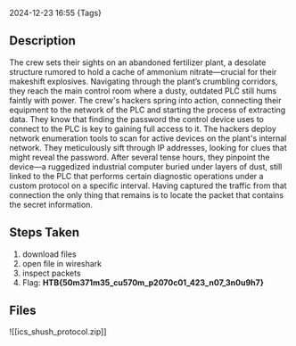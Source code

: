 2024-12-23
16:55
{Tags}

## Description
The crew sets their sights on an abandoned fertilizer plant, a desolate structure rumored to hold a cache of ammonium nitrate—crucial for their makeshift explosives. Navigating through the plant’s crumbling corridors, they reach the main control room where a dusty, outdated PLC still hums faintly with power. The crew's hackers spring into action, connecting their equipment to the network of the PLC and starting the process of extracting data. They know that finding the password the control device uses to connect to the PLC is key to gaining full access to it. The hackers deploy network enumeration tools to scan for active devices on the plant's internal network. They meticulously sift through IP addresses, looking for clues that might reveal the password. After several tense hours, they pinpoint the device—a ruggedized industrial computer buried under layers of dust, still linked to the PLC that performs certain diagnostic operations under a custom protocol on a specific interval. Having captured the traffic from that connection the only thing that remains is to locate the packet that contains the secret information.

## Steps Taken
1. download files
2. open file in wireshark
3. inspect packets
4. Flag: **HTB{50m371m35_cu570m_p2070c01_423_n07_3n0u9h7}**

## Files
![[ics_shush_protocol.zip]]